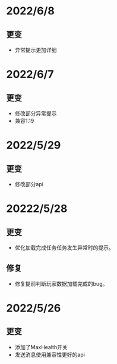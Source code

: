 # 2022/6/8
## 更变
- 异常提示更加详细

# 2022/6/7
## 更变
- 修改部分异常提示
- 兼容1.19

# 2022/5/29
## 更变
- 修改部分api

# 20222/5/28
## 更变
- 优化加载完成任务任务发生异常时的提示。
## 修复
- 修复提前判断玩家数据加载完成的bug。

# 2022/5/26
## 更变
- 添加了MaxHealth开关
- 发送消息使用兼容性更好的api